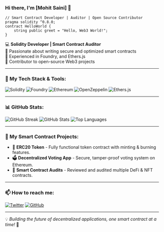 ### Hi there, I'm [Mohit Saini] 👋

```solidity
// Smart Contract Developer | Auditor | Open Source Contributor
pragma solidity ^0.8.0;
contract HelloWorld {
    string public greet = "Hello, Web3 World!";
}
```

💻 **Solidity Developer | Smart Contract Auditor**  
🔹 Passionate about writing secure and optimized smart contracts  
🔹 Experienced in Foundry, and Ethers.js  
🔹 Contributor to open-source Web3 projects  

---

### 🚀 My Tech Stack & Tools:
![Solidity](https://img.shields.io/badge/Solidity-%23363636.svg?style=for-the-badge&logo=solidity&logoColor=white)
![Foundry](https://img.shields.io/badge/Foundry-%23363636.svg?style=for-the-badge&logo=foundry&logoColor=red)
![Ethereum](https://img.shields.io/badge/Ethereum-%2342b883.svg?style=for-the-badge&logo=ethereum&logoColor=white)
![OpenZeppelin](https://img.shields.io/badge/OpenZeppelin-%23234eb3.svg?style=for-the-badge&logo=openzeppelin&logoColor=white)
![Ethers.js](https://img.shields.io/badge/Ethers.js-%234B4B4B.svg?style=for-the-badge&logo=javascript&logoColor=white)

---

### 📊 GitHub Stats:
![GitHub Streak](https://github-readme-streak-stats.herokuapp.com/?user=mohitsaini0660&theme=radical)
![GitHub Stats](https://github-readme-stats.vercel.app/api?username=mohitsaini0660&show_icons=true&theme=radical)
![Top Languages](https://github-readme-stats.vercel.app/api/top-langs/?username=mohitsaini0660&layout=compact&theme=radical)

---

### 📜 My Smart Contract Projects:
- 🏦 **ERC20 Token** - Fully functional token contract with minting & burning features.
- 🗳 **Decentralized Voting App** - Secure, tamper-proof voting system on Ethereum.
- 🔏 **Smart Contract Audits** - Reviewed and audited multiple DeFi & NFT contracts.

---

### 📫 How to reach me:
[![Twitter](https://img.shields.io/badge/Twitter-%231DA1F2.svg?style=for-the-badge&logo=twitter&logoColor=white)](https://twitter.com/@mohit_sain41730)
[![GitHub](https://img.shields.io/badge/GitHub-%23181717.svg?style=for-the-badge&logo=github&logoColor=white)](https://github.com/mohitsaini0660)

---

💡 *Building the future of decentralized applications, one smart contract at a time!* 🚀
